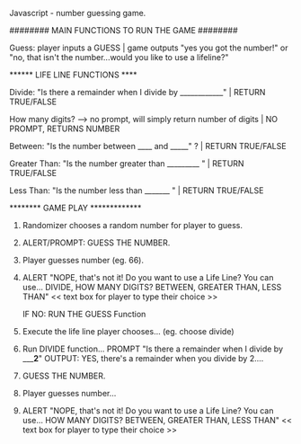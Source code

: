 Javascript - number guessing game.

######## MAIN FUNCTIONS TO RUN THE GAME ########

Guess: player inputs a GUESS | game outputs "yes you got the number!" or "no, that isn't the number...would you like to use a lifeline?"


****** LIFE LINE FUNCTIONS ****

Divide: "Is there a remainder when I divide by ____________"  | RETURN TRUE/FALSE

How many digits?  --> no prompt, will simply return number of digits | NO PROMPT, RETURNS NUMBER

Between: "Is the number between ____ and _____" ? | RETURN TRUE/FALSE

Greater Than: "Is the number greater than _________ " | RETURN TRUE/FALSE  

Less Than: "Is the number less than _______ " | RETURN TRUE/FALSE


******** GAME PLAY *************

1. Randomizer chooses a random number for player to guess.

2. ALERT/PROMPT: GUESS THE NUMBER.

3. Player guesses number (eg. 66). 

4. ALERT "NOPE, that's not it! Do you want to use a Life Line?  You can use... DIVIDE, HOW MANY DIGITS? BETWEEN, GREATER THAN, LESS THAN"  << text box for player to type their choice >>

    IF NO: RUN THE GUESS Function

5. Execute the life line player chooses... (eg. choose divide)

6. Run DIVIDE function... PROMPT "Is there a remainder when I divide by _______2____" 
    OUTPUT: YES, there's a remainder when you divide by 2....

7. GUESS THE NUMBER.

8. Player guesses number... 

9. ALERT "NOPE, that's not it! Do you want to use a Life Line?  You can use... HOW MANY DIGITS? BETWEEN, GREATER THAN, LESS THAN"  << text box for player to type their choice >>
